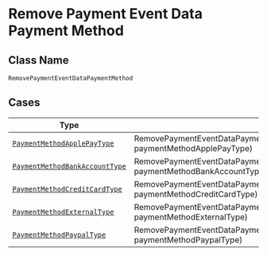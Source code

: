 
# Remove Payment Event Data Payment Method

## Class Name

`RemovePaymentEventDataPaymentMethod`

## Cases

| Type | Factory Method |
|  --- | --- |
| [`PaymentMethodApplePayType`](../../../doc/models/payment-method-apple-pay-type.md) | RemovePaymentEventDataPaymentMethod.FromPaymentMethodApplePayType(PaymentMethodApplePayType paymentMethodApplePayType) |
| [`PaymentMethodBankAccountType`](../../../doc/models/payment-method-bank-account-type.md) | RemovePaymentEventDataPaymentMethod.FromPaymentMethodBankAccountType(PaymentMethodBankAccountType paymentMethodBankAccountType) |
| [`PaymentMethodCreditCardType`](../../../doc/models/payment-method-credit-card-type.md) | RemovePaymentEventDataPaymentMethod.FromPaymentMethodCreditCardType(PaymentMethodCreditCardType paymentMethodCreditCardType) |
| [`PaymentMethodExternalType`](../../../doc/models/payment-method-external-type.md) | RemovePaymentEventDataPaymentMethod.FromPaymentMethodExternalType(PaymentMethodExternalType paymentMethodExternalType) |
| [`PaymentMethodPaypalType`](../../../doc/models/payment-method-paypal-type.md) | RemovePaymentEventDataPaymentMethod.FromPaymentMethodPaypalType(PaymentMethodPaypalType paymentMethodPaypalType) |

